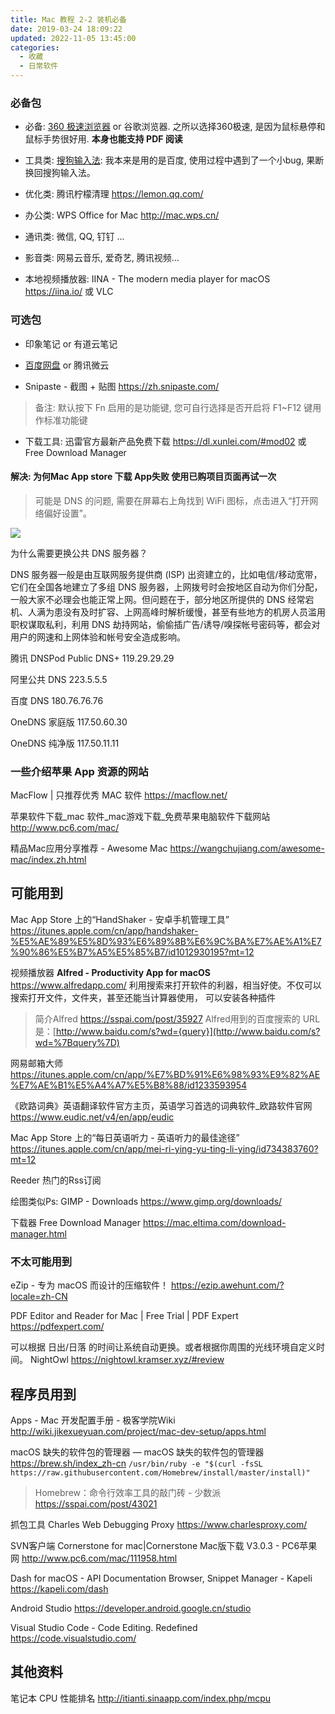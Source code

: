 ```yaml
---
title: Mac 教程 2-2 装机必备
date: 2019-03-24 18:09:22
updated: 2022-11-05 13:45:00
categories:
  - 收藏
  - 日常软件
---
```


### 必备包

* 必备: [360 极速浏览器](https://browser.360.cn/ee/mac/index.html) or 谷歌浏览器.  之所以选择360极速, 是因为鼠标悬停和鼠标手势很好用. **本身也能支持 PDF 阅读**

* 工具类: [搜狗输入法](https://pinyin.sogou.com/mac/): 我本来是用的是百度, 使用过程中遇到了一个小bug, 果断换回搜狗输入法。

* 优化类: 腾讯柠檬清理
<https://lemon.qq.com/>

* 办公类: WPS Office for Mac
<http://mac.wps.cn/>

* 通讯类: 微信, QQ, 钉钉 ...

* 影音类: 网易云音乐, 爱奇艺, 腾讯视频...

* 本地视频播放器:
IINA - The modern media player for macOS
<https://iina.io/>
或 VLC

### 可选包

* 印象笔记 or 有道云笔记

* [百度网盘](https://pan.baidu.com) or 腾讯微云

* Snipaste - 截图 + 贴图
<https://zh.snipaste.com/>

> 备注: 默认按下 Fn 启用的是功能键, 您可自行选择是否开启将 F1~F12 键用作标准功能键

* 下载工具:
迅雷官方最新产品免费下载
<https://dl.xunlei.com/#mod02>
或 Free Download Manager

#### 解决: 为何Mac App store 下载 App失败 使用已购项目页面再试一次

> 可能是 DNS 的问题, 需要在屏幕右上角找到 WiFi 图标，点击进入“打开网络偏好设置”。

![](https://upload-images.jianshu.io/upload_images/1662509-71ec5ac65ba9c947.png?imageMogr2/auto-orient/strip%7CimageView2/2/w/1240)

为什么需要更换公共 DNS 服务器？

DNS 服务器一般是由互联网服务提供商 (ISP) 出资建立的，比如电信/移动宽带，它们在全国各地建立了多组 DNS 服务器，上网拨号时会按地区自动为你们分配，一般大家不必理会也能正常上网。但问题在于，部分地区所提供的 DNS 经常宕机、人满为患没有及时扩容、上网高峰时解析缓慢，甚至有些地方的机房人员滥用职权谋取私利，利用 DNS 劫持网站，偷偷插广告/诱导/嗅探帐号密码等，都会对用户的网速和上网体验和帐号安全造成影响。

腾讯 DNSPod Public DNS+
119.29.29.29

阿里公共 DNS
223.5.5.5

百度 DNS
180.76.76.76

OneDNS 家庭版
117.50.60.30

OneDNS 纯净版
117.50.11.11

### 一些介绍苹果 App 资源的网站

MacFlow | 只推荐优秀 MAC 软件
<https://macflow.net/>

苹果软件下载_mac 软件_mac游戏下载_免费苹果电脑软件下载网站
<http://www.pc6.com/mac/>

精品Mac应用分享推荐 - Awesome Mac
<https://wangchujiang.com/awesome-mac/index.zh.html>

## 可能用到

Mac App Store 上的“HandShaker - 安卓手机管理工具”
<https://itunes.apple.com/cn/app/handshaker-%E5%AE%89%E5%8D%93%E6%89%8B%E6%9C%BA%E7%AE%A1%E7%90%86%E5%B7%A5%E5%85%B7/id1012930195?mt=12>

视频播放器 **Alfred - Productivity App for macOS**
<https://www.alfredapp.com/>
利用搜索来打开软件的利器，相当好使。不仅可以搜索打开文件，文件夹，甚至还能当计算器使用， 可以安装各种插件

> 简介Alfred <https://sspai.com/post/35927>
> Alfred用到的百度搜索的 URL 是：[http://www.baidu.com/s?wd={query}](http://www.baidu.com/s?wd=%7Bquery%7D)

网易邮箱大师
<https://itunes.apple.com/cn/app/%E7%BD%91%E6%98%93%E9%82%AE%E7%AE%B1%E5%A4%A7%E5%B8%88/id1233593954>

《欧路词典》英语翻译软件官方主页，英语学习首选的词典软件_欧路软件官网
<https://www.eudic.net/v4/en/app/eudic>

Mac App Store 上的“每日英语听力 - 英语听力的最佳途径”
<https://itunes.apple.com/cn/app/mei-ri-ying-yu-ting-li-ying/id734383760?mt=12>

Reeder 热门的Rss订阅

绘图类似Ps: GIMP - Downloads
<https://www.gimp.org/downloads/>

下载器
Free Download Manager
<https://mac.eltima.com/download-manager.html>

### 不太可能用到

eZip - 专为 macOS 而设计的压缩软件！
<https://ezip.awehunt.com/?locale=zh-CN>

PDF Editor and Reader for Mac | Free Trial | PDF Expert
<https://pdfexpert.com/>

可以根据 日出/日落 的时间让系统自动更换。或者根据你周围的光线环境自定义时间。
NightOwl
<https://nightowl.kramser.xyz/#review>

## 程序员用到

Apps - Mac 开发配置手册 - 极客学院Wiki
<http://wiki.jikexueyuan.com/project/mac-dev-setup/apps.html>

macOS 缺失的软件包的管理器 — macOS 缺失的软件包的管理器
<https://brew.sh/index_zh-cn>
`/usr/bin/ruby -e "$(curl -fsSL https://raw.githubusercontent.com/Homebrew/install/master/install)"`

> Homebrew：命令行效率工具的敲门砖 - 少数派
<https://sspai.com/post/43021>

抓包工具
Charles Web Debugging Proxy
<https://www.charlesproxy.com/>

SVN客户端
Cornerstone for mac|Cornerstone Mac版下载 V3.0.3 - PC6苹果网
<http://www.pc6.com/mac/111958.html>

Dash for macOS - API Documentation Browser, Snippet Manager - Kapeli
<https://kapeli.com/dash>

Android Studio
<https://developer.android.google.cn/studio>

Visual Studio Code - Code Editing. Redefined
<https://code.visualstudio.com/>

## 其他资料

笔记本 CPU 性能排名
<http://itianti.sinaapp.com/index.php/mcpu>

